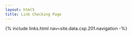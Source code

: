 ```yaml
---
layout: html5
title: Link Checking Page
---
```

{% include links.html nav=site.data.csp.201.navigation -%}
